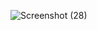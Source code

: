 ![Screenshot (28)](https://github.com/Bharathi247/react-727722eucd010-cc1q1/assets/151495704/decfd924-274a-4be9-8fea-daed414bf892)

